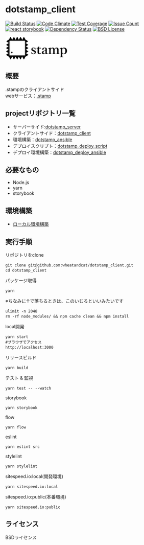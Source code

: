 # dotstamp_client

[![Build Status](https://api.travis-ci.org/wheatandcat/dotstamp_client.svg?branch=master)](https://travis-ci.org/wheatandcat/dotstamp_client)
[![Code Climate](https://codeclimate.com/github/wheatandcat/dotstamp_client/badges/gpa.svg)](https://codeclimate.com/github/wheatandcat/dotstamp_client)
[![Test Coverage](https://codeclimate.com/github/wheatandcat/dotstamp_client/badges/coverage.svg)](https://codeclimate.com/github/wheatandcat/dotstamp_client/coverage)
[![Issue Count](https://codeclimate.com/github/wheatandcat/dotstamp_client/badges/issue_count.svg)](https://codeclimate.com/github/wheatandcat/dotstamp_client)
[![react storybook](https://img.shields.io/badge/react--storybook-public-green.svg)](https://wheatandcat.github.io/dotstamp_client/?selectedKind=Bllon&selectedStory=text)
[![Dependency Status](https://gemnasium.com/badges/github.com/wheatandcat/dotstamp_client.svg)](https://gemnasium.com/github.com/wheatandcat/dotstamp_client)
[![BSD License](http://img.shields.io/badge/license-BSD-blue.svg?style=flat)](LICENSE)

<img src="https://raw.githubusercontent.com/wheatandcat/dotstamp_client/master/dist/images/common/about.png" data-canonical-src="https://raw.githubusercontent.com/wheatandcat/dotstamp_client/master/dist/images/common/about.png" width="200" />

## 概要
.stampのクライアントサイド　  
webサービス：[.stamp](http://dotstamp.com/)

## projectリポジトリ一覧
* サーバーサイド:[dotstamp_server](https://github.com/wheatandcat/dotstamp_server)
* クライアントサイド：[dotstamp_client](https://github.com/wheatandcat/dotstamp_client)
* 環境構築：[dotstamp_ansible](https://github.com/wheatandcat/dotstamp_ansible)
* デプロイスクリプト：[dotstamp_deploy_script](https://github.com/wheatandcat/dotstamp_deploy_script)
* デプロイ環境構築：[dotstamp_deploy_ansible](https://github.com/wheatandcat/dotstamp_deploy_ansible)

## 必要なもの
* Node.js
* yarn
* storybook
## 環境構築
* [ローカル環境構築](https://github.com/wheatandcat/dotstamp_ansible#ローカル環境構築手順-)
## 実行手順
リポジトリをclone
```
git clone git@github.com:wheatandcat/dotstamp_client.git
cd dotstamp_client
```
パッケージ取得
```
yarn
```
※ちなみに↑で落ちるときは、このいじるといいみたいです
```
ulimit -n 2048
rm -rf node_modules/ && npm cache clean && npm install
```
local開発
```
yarn start
#ブラウザでアクセス
http://localhost:3000
```
リリースビルド
```
yarn build
```
テスト & 監視
```
yarn test -- --watch
```
storybook
```
yarn storybook
```
flow
```
yarn flow
```
eslint
```
yarn eslint src
```
stylelint
```
yarn stylelint
```
sitespeed.io:local(開発環境)
```
yarn sitespeed.io:local
```
sitespeed.io:public(本番環境)
```
yarn sitespeed.io:public
```

## ライセンス
BSDライセンス
